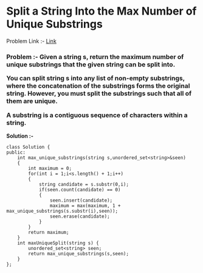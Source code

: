 # Split a String Into the Max Number of Unique Substrings

Problem Link :- [Link](https://leetcode.com/problems/split-a-string-into-the-max-number-of-unique-substrings/)

<h3>
Problem :- Given a string s, return the maximum number of unique substrings that the given string can be split into.

You can split string s into any list of non-empty substrings, where the concatenation of the substrings forms the original string. However, you must split the substrings such that all of them are unique.

A substring is a contiguous sequence of characters within a string.
</h3>


**Solution :-**
```
class Solution {
public:
    int max_unique_substrings(string s,unordered_set<string>&seen)
    {
        int maximum = 0;
        for(int i = 1;i<s.length() + 1;i++)
        {
            string candidate = s.substr(0,i);
            if(seen.count(candidate) == 0)
            {
                seen.insert(candidate);
                maximum = max(maximum, 1 + max_unique_substrings(s.substr(i),seen));
                seen.erase(candidate);
            }
        }
        return maximum;
    }
    int maxUniqueSplit(string s) {
        unordered_set<string> seen;
        return max_unique_substrings(s,seen);
    }
};
```
